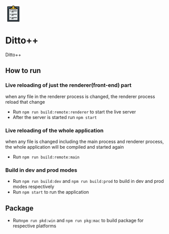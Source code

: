 <img src="src/resources/clipboard-svgrepo-com.png"
     alt="Markdown Monster icon"
     width="50px"
     height="50px"
 />

# Ditto++

Ditto++

## How to run

### Live reloading of just the renderer(front-end) part

when any file in the renderer process is changed, the renderer process reload that change

- Run `npm run build:remote:renderer` to start the live server
- After the server is started run `npm start`

### Live reloading of the whole application

when any file is changed including the main process and renderer process, the whole application will be compiled and started again

- Run `npm run build:remote:main`

### Build in dev and prod modes

- Run `npm run build:dev` and `npm run build:prod` to build in dev and prod modes respectively
- Run `npm start` to run the application

## Package

- Run`npm run pkd:win` and `npm run pkg:mac` to build package for respective platforms
